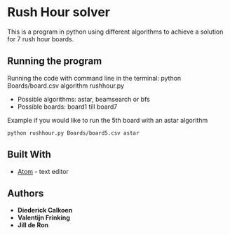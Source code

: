 # Rush Hour solver
This is a program in python using different algorithms to achieve
a solution for 7 rush hour boards.

## Running the program
Running the code with command line in the terminal: python Boards/board.csv algorithm rushhour.py
* Possible algorithms: astar, beamsearch or bfs
* Possible boards: board1 till board7

Example if you would like to run the 5th board with an astar algorithm

```
python rushhour.py Boards/board5.csv astar
```

## Built With

* [Atom](https://atom.io) - text editor

## Authors

* **Diederick Calkoen**
* **Valentijn Frinking**
* **Jill de Ron**
